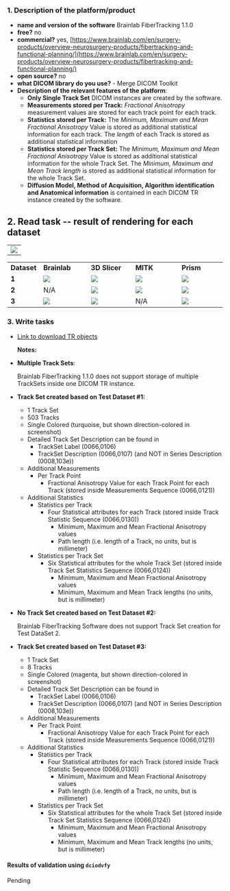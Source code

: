 ### 1. Description of the platform/product

* **name and version of the software** Brainlab FiberTracking 1.1.0
* **free?** no
* **commercial?** yes, [https://www.brainlab.com/en/surgery-products/overview-neurosurgery-products/fibertracking-and-functional-planning/](https://www.brainlab.com/en/surgery-products/overview-neurosurgery-products/fibertracking-and-functional-planning/)
* **open source?** no
* **what DICOM library do you use?** - Merge DICOM Toolkit
* **Description of the relevant features of the platform**:
  * **Only Single Track Set** DICOM instances are created by the software.
  * **Measurements stored per Track:** _Fractional Anisotropy_ measurement values are stored for each track point for each track.
  * **Statistics stored per Track:** The _Minimum, Maximum and Mean Fractional Anisotropy_ Value is stored as additional statistical information for each track. The _length_ of each Track is stored as additional statistical information
  * **Statistics stored per Track Set:** The _Minimum, Maximum and Mean Fractional Anisotropy_ Value is stored as additional statistical information for the whole Track Set. The _Minimum, Maximum and Mean Track length_ is stored as additional statistical information for the whole Track Set.
  * **Diffusion Model, Method of Acquisition, Algorithm identification and Anatomical information** is contained in each DICOM TR instance created by the software.

## 2. Read task -- result of rendering for each dataset

<table>
 <tr>
   <td>
     <img src="../brainlab/Reading-BrainLab.jpg" style="display:block;">
   </td>
 </tr>
</table>

<table style="width:100%;table-layout:fixed;">
 
<tr>
  <td width="10%" style="white-space: nowrap"><b>Dataset</b></td>
  <td width="23%"><b>Brainlab</b></td>
  <td width="22%"><b>3D Slicer</b></td>
  <td width="23%"><b>MITK</b></td>
  <td width="22%"><b>Prism</b></td>
</tr>

<!-- dataset_1 -->

<tr>
  <td><b>1</b></td>

  <td>
    <img src="../brainlab/brainlab-TrackSet_DataSet1.JPG" style="display:block;">  
  </td>

  <td>
    <img src="../brainlab/Slicer_TrackSet_DataSet1_Colored.JPG" style="display:block;">
  </td>

  <td>
    <img src="../brainlab/MITK_TrackSet_DataSet1.JPG" style="display:block;">
  </td>

  <td>
    <img src="../brainlab/Prism_TrackSet_DataSet1.JPG" style="display:block;">
</td>

</tr>


<!-- dataset_2 -->

<tr>
   <td><b>2</b></td>

   <td>
   N/A
   </td>

   <td>
     <img src="../brainlab/Slicer_TrackSet2_LoadedByBrainlab.JPG" style="display:block;">
   </td>

   <td>
     <img src="../brainlab/MITK_TrackSet_DataSet2.JPG" style="display:block;">
   </td>

   <td>
    <img src="../brainlab/Prism_TrackSet_DataSet2.JPG" style="display:block;">
   </td>
</tr>

<!-- dataset_3 -->

<tr>
  <td><b>3</b></td>
  <td>
    <img src="../brainlab/brainlab-TrackSet_DataSet3.JPG" style="display:block;">
  </td>

  <td>
    <img src="../brainlab/Slicer_TrackSet3_LoadedByBrainlab.JPG" style="display:block;">
  </td>

  <td>
    N/A
  </td>

  <td>
    <img src="../brainlab/Prism_TrackSet_DataSet3.JPG" style="display:block;">
</td>

</tr>
</table>


### 3. Write tasks

* [Link to download TR objects](https://www.dropbox.com/sh/gmy2nt1mlfk1k2w/AABlqE8dHd6PUWd5upKZ-Dtua/BrainLab?dl=0)

  **Notes:**

* **Multiple Track Sets**:

  Brainlab FiberTracking 1.1.0 does not support storage of multiple TrackSets inside one DICOM TR instance.

* **Track Set created based on Test Dataset \#1:**
  * 1 Track Set
  * 503 Tracks
  * Single Colored \(turquoise, but shown direction-colored in screenshot\)
  * Detailed Track Set Description can be found in    
    * TrackSet Label       \(0066,0106\)
    * TrackSet Description \(0066,0107\) \(and NOT in Series Description \(0008,103e\)\)
  * Additional Measurements
    * Per Track Point
      * Fractional Anisotropy Value for each Track Point for each Track  \(stored inside Measurements Sequence \(0066,0121\)\)
  * Additional Statistics
    * Statistics per Track
      * Four Statistical attributes for each Track \(stored inside Track Statistic Sequence \(0066,0130\)\)
        * Minimum, Maximum and Mean Fractional Anisotropy values  
        * Path length \(i.e. length of a Track, no units, but is millimeter\)     
    * Statistics per Track Set
      * Six Statistical attributes for the whole Track Set \(stored inside Track Set Statistics Sequence \(0066,0124\)\)
        * Minimum, Maximum and Mean Fractional Anisotropy values  
        * Minimum, Maximum and Mean Track lengths \(no units, but is millimeter\)
* **No Track Set created based on Test Dataset \#2:**

  Brainlab FiberTracking Software does not support Track Set creation for Test DataSet 2.

* **Track Set created based on Test Dataset \#3:**
  * 1 Track Set
  * 8 Tracks
  * Single Colored \(magenta, but shown direction-colored in screenshot\)
  * Detailed Track Set Description can be found in
    * TrackSet Label       \(0066,0106\)
    * TrackSet Description \(0066,0107\) \(and NOT in Series Description \(0008,103e\)\)
  * Additional Measurements
    * Per Track Point
      * Fractional Anisotropy Value for each Track Point for each Track  \(stored inside Measurements Sequence \(0066,0121\)\)    
  * Additional Statistics
    * Statistics per Track
      * Four Statistical attributes for each Track \(stored inside Track Statistic Sequence \(0066,0130\)\)
        * Minimum, Maximum and Mean Fractional Anisotropy values  
        * Path length \(i.e. length of a Track, no units, but is millimeter\)  
    * Statistics per Track Set
      * Six Statistical attributes for the whole Track Set \(stored inside Track Set Statistics Sequence \(0066,0124\)\)
        * Minimum, Maximum and Mean Fractional Anisotropy values  
        * Minimum, Maximum and Mean Track lengths \(no units, but is millimeter\)

#### Results of validation using `dciodvfy`

Pending
